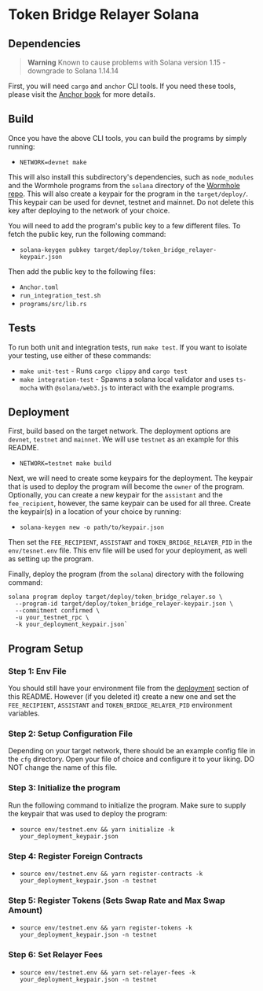 # Token Bridge Relayer Solana

## Dependencies

> **Warning**
> Known to cause problems with Solana version 1.15 - downgrade to Solana 1.14.14

First, you will need `cargo` and `anchor` CLI tools. If you need these tools,
please visit the [Anchor book] for more details.

## Build

Once you have the above CLI tools, you can build the programs by simply running:

- `NETWORK=devnet make`

This will also install this subdirectory's dependencies, such as
`node_modules` and the Wormhole programs from the `solana` directory of the
[Wormhole repo]. This will also create a keypair for the program in the
`target/deploy/`. This keypair can be used for devnet, testnet and mainnet. Do not delete this
key after deploying to the network of your choice.

You will need to add the program's public key to a few different files. To fetch the public key, run the following command:

- `solana-keygen pubkey target/deploy/token_bridge_relayer-keypair.json`

Then add the public key to the following files:

- `Anchor.toml`
- `run_integration_test.sh`
- `programs/src/lib.rs`

## Tests

To run both unit and integration tests, run `make test`. If you want to isolate
your testing, use either of these commands:

- `make unit-test` - Runs `cargo clippy` and `cargo test`
- `make integration-test` - Spawns a solana local validator and uses `ts-mocha`
  with `@solana/web3.js` to interact with the example programs.

## Deployment

First, build based on the target network. The deployment options are `devnet`, `testnet` and `mainnet`. We will use `testnet` as an example for this README.

- `NETWORK=testnet make build`

Next, we will need to create some keypairs for the deployment. The keypair that is used to deploy the program will become the `owner` of the program. Optionally, you can create a new keypair for the `assistant` and the `fee_recipient`, however, the same keypair can be used for all three. Create the keypair(s) in a location of your choice by running:

- `solana-keygen new -o path/to/keypair.json`

Then set the `FEE_RECIPIENT`, `ASSISTANT` and `TOKEN_BRIDGE_RELAYER_PID` in the `env/tesnet.env` file. This env file will be used for your deployment, as well as setting up the program.

Finally, deploy the program (from the `solana`) directory with the following command:

```
solana program deploy target/deploy/token_bridge_relayer.so \
  --program-id target/deploy/token_bridge_relayer-keypair.json \
  --commitment confirmed \
  -u your_testnet_rpc \
  -k your_deployment_keypair.json`
```

## Program Setup

### Step 1: Env File

You should still have your environment file from the [deployment](#deployment) section of this README. However (if you deleted it) create a new one and set the `FEE_RECIPIENT`, `ASSISTANT` and `TOKEN_BRIDGE_RELAYER_PID` environment variables.

### Step 2: Setup Configuration File

Depending on your target network, there should be an example config file in the `cfg` directory. Open your file of choice and configure it to your liking. DO NOT change the name of this file.

### Step 3: Initialize the program

Run the following command to initialize the program. Make sure to supply the keypair that was used to deploy the program:

- `source env/testnet.env && yarn initialize -k your_deployment_keypair.json`

### Step 4: Register Foreign Contracts

- `source env/testnet.env && yarn register-contracts -k your_deployment_keypair.json -n testnet`

### Step 5: Register Tokens (Sets Swap Rate and Max Swap Amount)

- `source env/testnet.env && yarn register-tokens -k your_deployment_keypair.json -n testnet`

### Step 6: Set Relayer Fees

- `source env/testnet.env && yarn set-relayer-fees -k your_deployment_keypair.json -n testnet`

[anchor book]: https://book.anchor-lang.com/getting_started/installation.html
[wormhole repo]: https://github.com/wormhole-foundation/wormhole/tree/dev.v2/solana
